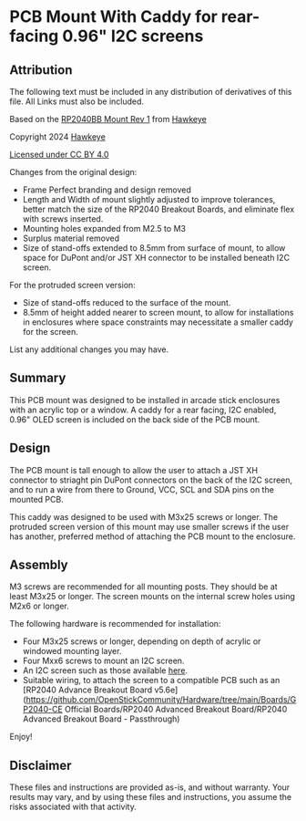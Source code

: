 # PCB Mount With Caddy for rear-facing 0.96" I2C screens

## Attribution

The following text must be included in any distribution of derivatives of this file. All Links must also be included.

Based on the [RP2040BB Mount Rev 1](https://github.com/CapnHawke/Arcade-Addons/blob/main/PCB%20Files/RP2040BB%20Mount%20Rev%201.stl) from [Hawkeye](https://github.com/CapnHawke)

Copyright 2024 [Hawkeye](https://github.com/CapnHawke)

[Licensed under CC BY 4.0](https://creativecommons.org/licenses/by/4.0/)

Changes from the original design:
 - Frame Perfect branding and design removed
 - Length and Width of mount slightly adjusted to improve tolerances, better match the size of the RP2040 Breakout Boards, and eliminate flex with screws inserted. 
 - Mounting holes expanded from M2.5 to M3
 - Surplus material removed
 - Size of stand-offs extended to 8.5mm from surface of mount, to allow space for DuPont and/or JST XH connector to be installed beneath I2C screen.

For the protruded screen version:
 - Size of stand-offs reduced to the surface of the mount.
 - 8.5mm of height added nearer to screen mount, to allow for installations in enclosures where space constraints may necessitate a smaller caddy for the screen. 

List any additional changes you may have.

## Summary

This PCB mount was designed to be installed in arcade stick enclosures with an acrylic top or a window. A caddy for a rear facing, I2C enabled, 0.96" OLED screen is included on the back side of the PCB mount. 

## Design

The PCB mount is tall enough to allow the user to attach a JST XH connector to striaght pin DuPont connectors on the back of the I2C screen, and to run a wire from there to Ground, VCC, SCL and SDA pins on the mounted PCB. 

This caddy was designed to be used with M3x25 screws or longer. The protruded screen version of this mount may use smaller screws if the user has another, preferred method of attaching the PCB mount to the enclosure.

## Assembly

M3 screws are recommended for all mounting posts. They should be at least M3x25 or longer. The screen mounts on the internal screw holes using M2x6 or longer. 

The following hardware is recommended for installation:
 - Four M3x25 screws or longer, depending on depth of acrylic or windowed mounting layer.
 - Four Mxx6 screws to mount an I2C screen.
 - An I2C screen such as those available [here](https://www.aliexpress.us/item/2251832770994631.html).
 - Suitable wiring, to attach the screen to a compatible PCB such as an [RP2040 Advance Breakout Board v5.6e](https://github.com/OpenStickCommunity/Hardware/tree/main/Boards/GP2040-CE Official Boards/RP2040 Advanced Breakout Board/RP2040 Advanced Breakout Board - Passthrough)

Enjoy!

## Disclaimer
These files and instructions are provided as-is, and without warranty. Your results may vary, and by using these files and instructions, you assume the risks associated with that activity. 